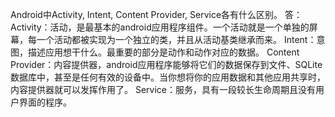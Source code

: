 Android中Activity, Intent, Content Provider, Service各有什么区别。 
答：
Activity：活动，是最基本的android应用程序组件。一个活动就是一个单独的屏幕，每一个活动都被实现为一个独立的类，并且从活动基类继承而来。 
Intent：意图，描述应用想干什么。最重要的部分是动作和动作对应的数据。 
Content Provider：内容提供器，android应用程序能够将它们的数据保存到文件、SQLite数据库中，甚至是任何有效的设备中。当你想将你的应用数据和其他应用共享时，内容提供器就可以发挥作用了。 
Service：服务，具有一段较长生命周期且没有用户界面的程序。 

